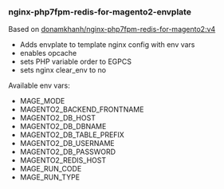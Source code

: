 ### nginx-php7fpm-redis-for-magento2-envplate

Based on [donamkhanh/nginx-php7fpm-redis-for-magento2:v4](https://github.com/donamkhanh/nginx-php7fpm-redis-for-magento2)

 * Adds envplate to template nginx config with env vars
 * enables opcache
 * sets PHP variable order to EGPCS
 * sets nginx clear_env to no
 
Available env vars:

 * MAGE_MODE
 * MAGENTO2_BACKEND_FRONTNAME
 * MAGENTO2_DB_HOST
 * MAGENTO2_DB_DBNAME
 * MAGENTO2_DB_TABLE_PREFIX
 * MAGENTO2_DB_USERNAME
 * MAGENTO2_DB_PASSWORD
 * MAGENTO2_REDIS_HOST
 * MAGE_RUN_CODE
 * MAGE_RUN_TYPE
